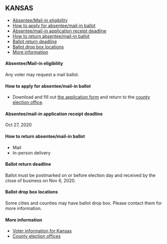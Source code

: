 ## KANSAS

* [Absentee/Mail-in eligibility](#absenteemail-in-eligibility)
* [How to apply for absentee/mail-in ballot](#how-to-apply-for-absenteemail-in-ballot)
* [Absentee/mail-in application receipt deadline](#absenteemail-in-application-receipt-deadline)
* [How to return absentee/mail-in ballot](#how-to-return-absenteemail-in-ballot)
* [Ballot return deadline](#ballot-return-deadline)
* [Ballot drop box locations](#ballot-drop-box-locations)
* [More information](#more-information)


#### Absentee/Mail-in eligibility
Any voter may request a mail ballot.

#### How to apply for absentee/mail-in ballot
* Download and fill out [the application form](https://www.sos.ks.gov/forms//elections/AV1.pdf) and return to the [county election office](https://www.sos.ks.gov/elections/county_election_officers.aspx).

#### Absentee/mail-in application receipt deadline
Oct 27, 2020

#### How to return absentee/mail-in ballot
* Mail 
* In-person delivery

#### Ballot return deadline
Ballot must be postmarked on or before election day and received by the close of 
business on Nov 6, 2020.


#### Ballot drop box locations
Some cities and counties may have ballot drop box. Please contact them for more information.

#### More information
* [Voter information for Kansas](https://sos.ks.gov/elections/voter-information.html)
* [County election offices](https://www.sos.ks.gov/elections/county_election_officers.aspx)
